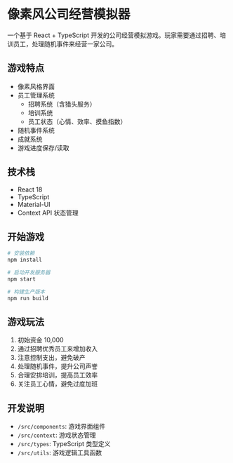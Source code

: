 # 像素风公司经营模拟器

一个基于 React + TypeScript 开发的公司经营模拟游戏。玩家需要通过招聘、培训员工，处理随机事件来经营一家公司。

## 游戏特点

- 像素风格界面
- 员工管理系统
  - 招聘系统（含猎头服务）
  - 培训系统
  - 员工状态（心情、效率、摸鱼指数）
- 随机事件系统
- 成就系统
- 游戏进度保存/读取

## 技术栈

- React 18
- TypeScript
- Material-UI
- Context API 状态管理

## 开始游戏

```bash
# 安装依赖
npm install

# 启动开发服务器
npm start

# 构建生产版本
npm run build
```

## 游戏玩法

1. 初始资金 10,000
2. 通过招聘优秀员工来增加收入
3. 注意控制支出，避免破产
4. 处理随机事件，提升公司声誉
5. 合理安排培训，提高员工效率
6. 关注员工心情，避免过度加班

## 开发说明

- `/src/components`: 游戏界面组件
- `/src/context`: 游戏状态管理
- `/src/types`: TypeScript 类型定义
- `/src/utils`: 游戏逻辑工具函数
